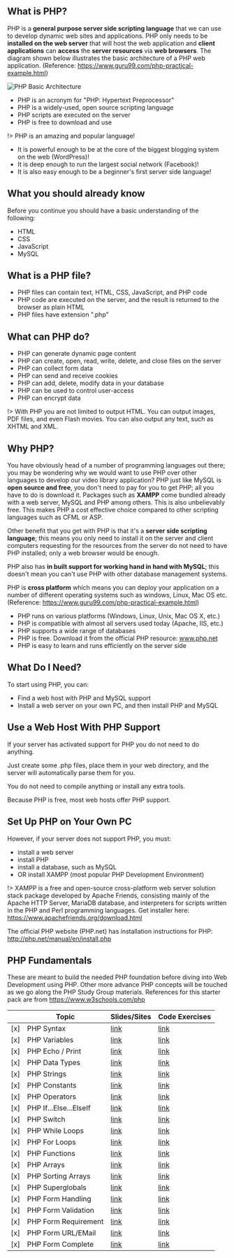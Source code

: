 
## What is PHP?

PHP is a **general purpose server side scripting language** that we can use to develop dynamic web sites and applications. PHP only needs to be **installed on the web server** that will host the web application and **client applications** can **access** the **server resources** via **web browsers**. The diagram shown below illustrates the basic architecture of a PHP web application. (Reference: https://www.guru99.com/php-practical-example.html)

![PHP Basic Architecture](https://www.guru99.com/images/client_server.png)

- PHP is an acronym for "PHP: Hypertext Preprocessor"
- PHP is a widely-used, open source scripting language
- PHP scripts are executed on the server
- PHP is free to download and use
    
!> PHP is an amazing and popular language!

- It is powerful enough to be at the core of the biggest blogging system on the web (WordPress)!
- It is deep enough to run the largest social network (Facebook)!
- It is also easy enough to be a beginner's first server side language!
    
## What you should already know

Before you continue you should have a basic understanding of the following:

- HTML
- CSS
- JavaScript
- MySQL 

## What is a PHP file?

- PHP files can contain text, HTML, CSS, JavaScript, and PHP code
- PHP code are executed on the server, and the result is returned to the browser as plain HTML
- PHP files have extension ".php"

## What can PHP do?

- PHP can generate dynamic page content
- PHP can create, open, read, write, delete, and close files on the server
- PHP can collect form data
- PHP can send and receive cookies
- PHP can add, delete, modify data in your database
- PHP can be used to control user-access
- PHP can encrypt data
    
!> With PHP you are not limited to output HTML. You can output images, PDF files, and even Flash movies. You can also output any text, such as XHTML and XML.

## Why PHP?

You have obviously head of a number of programming languages out there; you may be wondering why we would want to use PHP over other languages to develop our video library application? PHP just like MySQL is **open source and free**, you don't need to pay for you to get PHP; all you have to do is download it. Packages such as **XAMPP** come bundled already with a web server, MySQL and PHP among others. This is also unbelievably free. This makes PHP a cost effective choice compared to other scripting languages such as CFML or ASP.

Other benefit that you get with PHP is that it's a **server side scripting language**; this means you only need to install it on the server and client computers requesting for the resources from the server do not need to have PHP installed; only a web browser would be enough.

PHP also has **in built support for working hand in hand with MySQL**; this doesn't mean you can't use PHP with other database management systems.

PHP is **cross platform** which means you can deploy your application on a number of different operating systems such as windows, Linux, Mac OS etc. (Reference: https://www.guru99.com/php-practical-example.html)

- PHP runs on various platforms (Windows, Linux, Unix, Mac OS X, etc.)
- PHP is compatible with almost all servers used today (Apache, IIS, etc.)
- PHP supports a wide range of databases
- PHP is free. Download it from the official PHP resource: www.php.net
- PHP is easy to learn and runs efficiently on the server side

## What Do I Need?
  
To start using PHP, you can:

- Find a web host with PHP and MySQL support
- Install a web server on your own PC, and then install PHP and MySQL

## Use a Web Host With PHP Support

If your server has activated support for PHP you do not need to do anything.

Just create some .php files, place them in your web directory, and the server will automatically parse them for you.

You do not need to compile anything or install any extra tools.

Because PHP is free, most web hosts offer PHP support.

## Set Up PHP on Your Own PC

However, if your server does not support PHP, you must:

- install a web server
- install PHP
- install a database, such as MySQL
- OR install XAMPP (most popular PHP Development Environment)

!> XAMPP is a free and open-source cross-platform web server solution stack package developed by Apache Friends, consisting mainly of the Apache HTTP Server, MariaDB database, and interpreters for scripts written in the PHP and Perl programming languages. Get installer here: https://www.apachefriends.org/download.html

The official PHP website (PHP.net) has installation instructions for PHP: http://php.net/manual/en/install.php

## PHP Fundamentals

These are meant to build the needed PHP foundation before diving into Web Development using PHP. Other more advance PHP concepts will be touched as we go along the PHP Study Group materials. References for this starter pack are from https://www.w3schools.com/php   

|     | Topic                       | Slides/Sites                  | Code Exercises                                    |
|-----|-----------------------------|-------------------------------|---------------------------------------------------|
| [x] | PHP Syntax                  | [link](https://www.w3schools.com/php/php_syntax.asp) | [link](https://www.w3schools.com/php/showphp.asp?filename=demo_syntax)  |
| [x] | PHP Variables               | [link](https://www.w3schools.com/php/php_variables.asp) | [link](https://www.w3schools.com/php/showphp.asp?filename=demo_var)    |
| [x] | PHP Echo / Print            | [link](https://www.w3schools.com/php/php_echo_print.asp) | [link](https://www.w3schools.com/php/showphp.asp?filename=demo_echo1) |
| [x] | PHP Data Types              | [link](https://www.w3schools.com/php/php_datatypes.asp) | [link](https://www.w3schools.com/php/showphp.asp?filename=demo_datatypes_string)                 |
| [x] | PHP Strings                 | [link](https://www.w3schools.com/php/php_string.asp) | [link](https://www.w3schools.com/php/showphp.asp?filename=demo_string_length)                 |
| [x] | PHP Constants               | [link](https://www.w3schools.com/php/php_constants.asp) | [link](https://www.w3schools.com/php/showphp.asp?filename=demo_constant1)                 |
| [x] | PHP Operators               | [link](https://www.w3schools.com/php/php_operators.asp) | [link](https://www.w3schools.com/php/exercise.asp?filename=exercise_operators1)                 |
| [x] | PHP If...Else...ElseIf      | [link](https://www.w3schools.com/php/php_if_else.asp) | [link](https://www.w3schools.com/php/showphp.asp?filename=demo_if_elseif)                 |
| [x] | PHP Switch                  | [link](https://www.w3schools.com/php/php_switch.asp) | [link](https://www.w3schools.com/php/showphp.asp?filename=demo_switch)                 |
| [x] | PHP While Loops             | [link](https://www.w3schools.com/php/php_looping.asp) | [link](https://www.w3schools.com/php/showphp.asp?filename=demo_loop_while)                 |
| [x] | PHP For Loops               | [link](https://www.w3schools.com/php/php_looping_for.asp) | [link](https://www.w3schools.com/php/showphp.asp?filename=demo_loop_for)                 |
| [x] | PHP Functions               | [link](https://www.w3schools.com/php/php_functions.asp) | [link](https://www.w3schools.com/php/showphp.asp?filename=demo_function1)                 |
| [x] | PHP Arrays                  | [link](https://www.w3schools.com/php/php_arrays.asp) | [link](https://www.w3schools.com/php/showphp.asp?filename=demo_array_num)                 |
| [x] | PHP Sorting Arrays          | [link](https://www.w3schools.com/php/php_arrays_sort.asp) | [link](https://www.w3schools.com/php/showphp.asp?filename=demo_array_sort_alpha)                 |
| [x] | PHP Superglobals            | [link](https://www.w3schools.com/php/php_superglobals.asp) | [link](https://www.w3schools.com/php/showphp.asp?filename=demo_global_global)                 |
| [x] | PHP Form Handling           | [link](https://www.w3schools.com/php/php_forms.asp) | [link](https://www.w3schools.com/php/showphp.asp?filename=demo_form_post)                 |
| [x] | PHP Form Validation         | [link](https://www.w3schools.com/php/php_form_validation.asp) | [link](https://www.w3schools.com/php/php_form_validation.asp)                 |
| [x] | PHP Form Requirement        | [link](https://www.w3schools.com/php/php_form_required.asp) | [link](https://www.w3schools.com/php/showphp.asp?filename=demo_form_validation_required)                 |
| [x] | PHP Form URL/EMail          | [link](https://www.w3schools.com/php/php_form_url_email.asp) | [link](https://www.w3schools.com/php/showphp.asp?filename=demo_form_validation_special)                 |
| [x] | PHP Form Complete           | [link](https://www.w3schools.com/php/php_form_complete.asp) | [link](https://www.w3schools.com/php/showphp.asp?filename=demo_form_validation_complete)                 |
